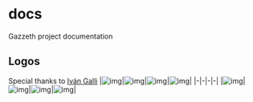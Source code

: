 # docs
Gazzeth project documentation

## Logos

Special thanks to [Iván Galli](https://www.instagram.com/galli.design/)
|![img](https://github.com/gazzeth/docs/blob/master/logos/gzt_black.png?raw=true)|![img](https://github.com/gazzeth/docs/blob/master/logos/gzt_blue.png?raw=true)|![img](https://github.com/gazzeth/docs/blob/master/logos/gzt_dark_blue.png?raw=true)|![img](https://github.com/gazzeth/docs/blob/master/logos/gzt_dark_gray.png?raw=true)|
|-|-|-|-|
|![img](https://github.com/gazzeth/docs/blob/master/logos/gzt_gray.png?raw=true)|![img](https://github.com/gazzeth/docs/blob/master/logos/gzt_light_gray.png?raw=true)|![img](https://github.com/gazzeth/docs/blob/master/logos/gzt_old_white.png?raw=true)|![img](https://github.com/gazzeth/docs/blob/master/logos/gzt_white.png?raw=true)|













